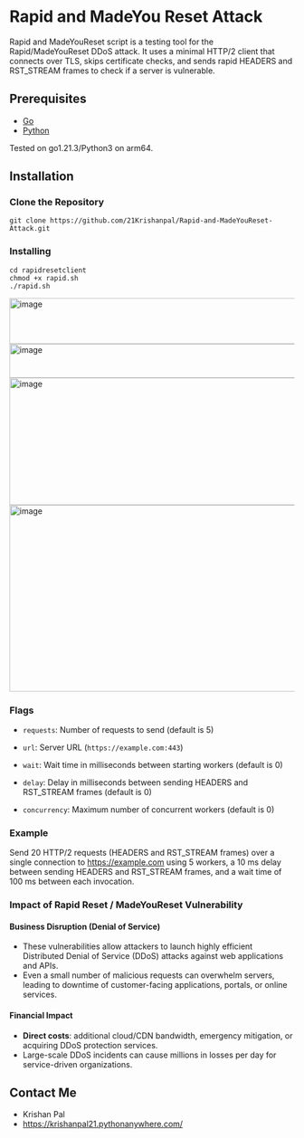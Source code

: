# Rapid and MadeYou Reset Attack

Rapid and MadeYouReset script is a testing tool for the Rapid/MadeYouReset DDoS attack. It uses a minimal HTTP/2 client that connects over TLS, skips certificate checks, and sends rapid HEADERS and RST_STREAM frames to check if a server is vulnerable. 

## Prerequisites

- [Go](https://golang.org/dl/)
- [Python](https://www.python.org/)

Tested on go1.21.3/Python3 on arm64.  

## Installation

### Clone the Repository

```
git clone https://github.com/21Krishanpal/Rapid-and-MadeYouReset-Attack.git
```

### Installing

```
cd rapidresetclient
chmod +x rapid.sh
./rapid.sh

```
<img width="953" height="81" alt="image" src="https://github.com/user-attachments/assets/4ef6aa05-7b2d-461c-98e1-9155eb6cf4cb" />

<img width="947" height="60" alt="image" src="https://github.com/user-attachments/assets/ec134ec6-b141-4a2f-9166-36b09cbe43c4" />

<img width="940" height="225" alt="image" src="https://github.com/user-attachments/assets/0a86cf39-f054-4910-a407-a101c4d93933" />

<img width="950" height="330" alt="image" src="https://github.com/user-attachments/assets/e79f92a7-1d66-45e0-a24d-09c609a73156" />

### Flags

- `requests`: Number of requests to send (default is 5)

- `url`: Server URL (`https://example.com:443`)

- `wait`: Wait time in milliseconds between starting workers (default is 0)

- `delay`: Delay in milliseconds between sending HEADERS and RST_STREAM frames (default is 0)

- `concurrency`: Maximum number of concurrent workers (default is 0)

### Example

Send 20 HTTP/2 requests (HEADERS and RST_STREAM frames) over a single connection to https://example.com using 5 workers, a 10 ms delay between sending HEADERS and RST_STREAM frames, and a wait time of 100 ms between each invocation.

### Impact of Rapid Reset / MadeYouReset Vulnerability
#### Business Disruption (Denial of Service)
- These vulnerabilities allow attackers to launch highly efficient Distributed Denial of Service (DDoS) attacks against web applications and APIs.
- Even a small number of malicious requests can overwhelm servers, leading to downtime of customer-facing applications, portals, or online services.
#### Financial Impact
- **Direct costs**: additional cloud/CDN bandwidth, emergency mitigation, or acquiring DDoS protection services.
- Large-scale DDoS incidents can cause millions in losses per day for service-driven organizations.

## Contact Me

-  Krishan Pal
-  https://krishanpal21.pythonanywhere.com/



